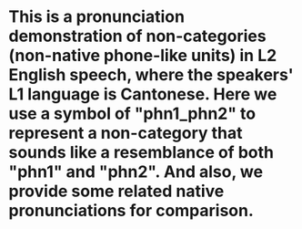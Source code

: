 # This is a pronunciation demonstration of non-categories (non-native phone-like units) in L2 English speech, where the speakers' L1 language is Cantonese. Here we use a symbol of "phn1_phn2" to represent a non-category that sounds like a resemblance of both "phn1" and "phn2". And also, we provide some related native pronunciations for comparison. 
